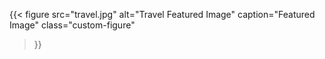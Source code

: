 {{< figure
  src="travel.jpg"
  alt="Travel Featured Image"
  caption="<i class='fas fa-image'></i>Featured Image"
  class="custom-figure"
>}}
